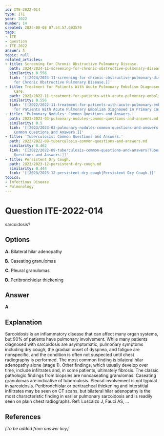 ```yaml
---
id: ITE-2022-014
type: ITE
year: 2022
number: 14
created: 2025-08-08 07:54:57.693579
tags:
- ITE
- question
- ITE-2022
answer: A
topic: null
related_articles:
- title: Screening for Chronic Obstructive Pulmonary Disease.
  path: 2024/2024-11-screening-for-chronic-obstructive-pulmonary-disease.md
  similarity: 0.556
  link: '[[2024/2024-11-screening-for-chronic-obstructive-pulmonary-disease|Screening
    for Chronic Obstructive Pulmonary Disease.]]'
- title: Treatment for Patients With Acute Pulmonary Embolism Diagnosed in Primary
    Care.
  path: 2022/2022-11-treatment-for-patients-with-acute-pulmonary-embolism-diagnos.md
  similarity: 0.556
  link: '[[2022/2022-11-treatment-for-patients-with-acute-pulmonary-embolism-diagnos|Treatment
    for Patients With Acute Pulmonary Embolism Diagnosed in Primary Care.]]'
- title: 'Pulmonary Nodules: Common Questions and Answers.'
  path: 2023/2023-03-pulmonary-nodules-common-questions-and-answers.md
  similarity: 0.5
  link: '[[2023/2023-03-pulmonary-nodules-common-questions-and-answers|Pulmonary Nodules:
    Common Questions and Answers.]]'
- title: 'Tuberculosis: Common Questions and Answers.'
  path: 2022/2022-09-tuberculosis-common-questions-and-answers.md
  similarity: 0.462
  link: '[[2022/2022-09-tuberculosis-common-questions-and-answers|Tuberculosis: Common
    Questions and Answers.]]'
- title: Persistent Dry Cough.
  path: 2023/2023-12-persistent-dry-cough.md
  similarity: 0.444
  link: '[[2023/2023-12-persistent-dry-cough|Persistent Dry Cough.]]'
topics:
- Infectious Disease
- Pulmonology
---
```


# Question ITE-2022-014

sarcoidosis?

## Options

**A.** Bilateral hilar adenopathy

**B.** Caseating granulomas

**C.** Pleural granulomas

**D.** Peribronchiolar thickening

## Answer

**A**

## Explanation

Sarcoidosis is an inflammatory disease that can affect many organ systems, but 90% of patients have
pulmonary involvement. While many patients diagnosed with sarcoidosis are asymptomatic, pulmonary
symptoms including dry cough, the gradual onset of dyspnea, and fatigue are nonspecific, and the
condition is often not suspected until chest radiography is performed. The most common finding is bilateral
hilar adenopathy alone (stage 1). Other findings, which usually develop over time, include infiltrates and,
in some patients, ultimately fibrosis. The classic pathologic findings from biopsies are noncaseating
granulomas. Caseating granulomas are indicative of tuberculosis. Pleural involvement is not typical in
sarcoidosis. Peribronchiolar or peritracheal thickening and interstitial infiltrates may be seen on CT scans,
but bilateral hilar adenopathy is the most characteristic finding in earlier pulmonary sarcoidosis and is
readily seen on plain chest radiographs.
Ref: Loscalzo J, Fauci AS, ...

## References

*[To be added from answer key]*
